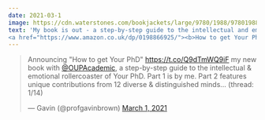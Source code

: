 ```yaml
---
date: 2021-03-1
image: https://cdn.waterstones.com/bookjackets/large/9780/1988/9780198866923.jpg
text: 'My book is out - a step-by-step guide to the intellectual and emotional rollercoaster of Your PhD. Written in collaboration with twelve leading academics and industrialists, giving their unique perspectives on the PhD process,
<a href="https://www.amazon.co.uk/dp/0198866925/"><b>How to get Your PhD</b>: A Handbook for the Journey</a> is now available.'
---
```


<blockquote class="twitter-tweet" data-dnt="true" data-theme="light"><p lang="en" dir="ltr">Announcing &quot;How to get Your PhD&quot; <a href="https://t.co/Q9dTmWQ9iF">https://t.co/Q9dTmWQ9iF</a> my new book with <a href="https://twitter.com/OUPAcademic?ref_src=twsrc%5Etfw">@OUPAcademic</a>, a step-by-step guide to the intellectual &amp; emotional rollercoaster of Your PhD. Part 1 is by me. Part 2 features unique contributions from 12 diverse &amp; distinguished minds... (thread: 1/14)</p>&mdash; Gavin (@profgavinbrown) <a href="https://twitter.com/profgavinbrown/status/1366390596756250628?ref_src=twsrc%5Etfw">March 1, 2021</a></blockquote> <script async src="https://platform.twitter.com/widgets.js" charset="utf-8"></script>
